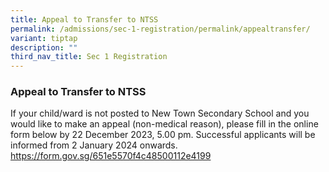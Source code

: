 ```yaml
---
title: Appeal to Transfer to NTSS
permalink: /admissions/sec-1-registration/permalink/appealtransfer/
variant: tiptap
description: ""
third_nav_title: Sec 1 Registration
---
```

<h3><strong>Appeal to Transfer to NTSS</strong></h3><p>If your child/ward is not posted to New Town Secondary School and you would like to make an appeal (non-medical reason), please fill in the online form below by 22 December 2023, 5.00 pm. Successful applicants will be informed from 2 January 2024 onwards. <a href="https://form.gov.sg/651e5570f4c48500112e4199" rel="noopener noreferrer nofollow" target="_blank">https://form.gov.sg/651e5570f4c48500112e4199</a></p>